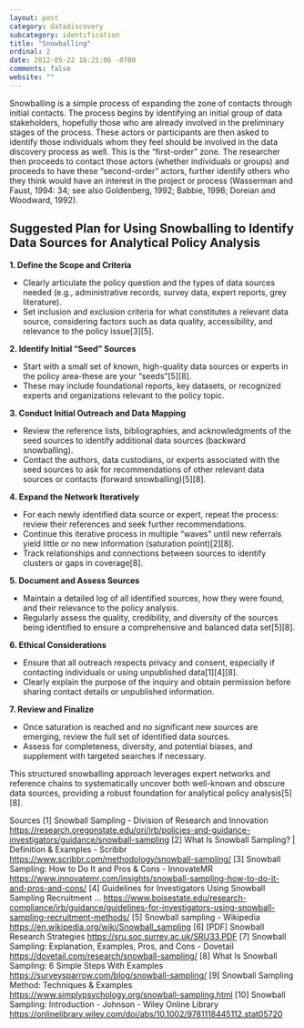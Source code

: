 ```yaml
---
layout: post
category: datadiscovery
subcategory: identification
title: "Snowballing"
ordinal: 2
date: 2012-05-22 16:25:06 -0700
comments: false
website: ""
---
```


Snowballing is a simple process of expanding the zone of contacts through initial contacts. The process begins by identifying an initial group of data stakeholders,  hopefully those who are already involved in the preliminary stages of the process. These actors or participants are then asked to identify those individuals whom they feel should be involved in the data discovery process as well. This is the “first-order” zone. The researcher then proceeds to contact those actors (whether individuals or groups) and proceeds to have these “second-order” actors, further identify others who they think would have an interest in the project or process (Wasserman and Faust, 1994: 34; see also Goldenberg, 1992; Babbie, 1998; Doreian and Woodward, 1992).

## Suggested Plan for Using Snowballing to Identify Data Sources for Analytical Policy Analysis

**1. Define the Scope and Criteria**

- Clearly articulate the policy question and the types of data sources needed (e.g., administrative records, survey data, expert reports, grey literature).
- Set inclusion and exclusion criteria for what constitutes a relevant data source, considering factors such as data quality, accessibility, and relevance to the policy issue[3][5].

**2. Identify Initial “Seed” Sources**

- Start with a small set of known, high-quality data sources or experts in the policy area-these are your “seeds”[5][8].
- These may include foundational reports, key datasets, or recognized experts and organizations relevant to the policy topic.

**3. Conduct Initial Outreach and Data Mapping**

- Review the reference lists, bibliographies, and acknowledgments of the seed sources to identify additional data sources (backward snowballing).
- Contact the authors, data custodians, or experts associated with the seed sources to ask for recommendations of other relevant data sources or contacts (forward snowballing)[5][8].

**4. Expand the Network Iteratively**

- For each newly identified data source or expert, repeat the process: review their references and seek further recommendations.
- Continue this iterative process in multiple “waves” until new referrals yield little or no new information (saturation point)[2][8].
- Track relationships and connections between sources to identify clusters or gaps in coverage[8].

**5. Document and Assess Sources**

- Maintain a detailed log of all identified sources, how they were found, and their relevance to the policy analysis.
- Regularly assess the quality, credibility, and diversity of the sources being identified to ensure a comprehensive and balanced data set[5][8].

**6. Ethical Considerations**

- Ensure that all outreach respects privacy and consent, especially if contacting individuals or using unpublished data[1][4][8].
- Clearly explain the purpose of the inquiry and obtain permission before sharing contact details or unpublished information.

**7. Review and Finalize**

- Once saturation is reached and no significant new sources are emerging, review the full set of identified data sources.
- Assess for completeness, diversity, and potential biases, and supplement with targeted searches if necessary.

This structured snowballing approach leverages expert networks and reference chains to systematically uncover both well-known and obscure data sources, providing a robust foundation for analytical policy analysis[5][8].

Sources
[1] Snowball Sampling - Division of Research and Innovation https://research.oregonstate.edu/ori/irb/policies-and-guidance-investigators/guidance/snowball-sampling
[2] What Is Snowball Sampling? | Definition & Examples - Scribbr https://www.scribbr.com/methodology/snowball-sampling/
[3] Snowball Sampling: How to Do It and Pros & Cons - InnovateMR https://www.innovatemr.com/insights/snowball-sampling-how-to-do-it-and-pros-and-cons/
[4] Guidelines for Investigators Using Snowball Sampling Recruitment ... https://www.boisestate.edu/research-compliance/irb/guidance/guidelines-for-investigators-using-snowball-sampling-recruitment-methods/
[5] Snowball sampling - Wikipedia https://en.wikipedia.org/wiki/Snowball_sampling
[6] [PDF] Snowball Research Strategies https://sru.soc.surrey.ac.uk/SRU33.PDF
[7] Snowball Sampling: Explanation, Examples, Pros, and Cons - Dovetail https://dovetail.com/research/snowball-sampling/
[8] What Is Snowball Sampling: 6 Simple Steps With Examples https://surveysparrow.com/blog/snowball-sampling/
[9] Snowball Sampling Method: Techniques & Examples https://www.simplypsychology.org/snowball-sampling.html
[10] Snowball Sampling: Introduction - Johnson - Wiley Online Library https://onlinelibrary.wiley.com/doi/abs/10.1002/9781118445112.stat05720

